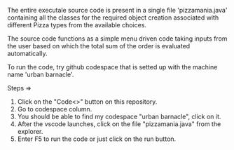 The entire executale source code is present in a single file 'pizzamania.java' containing all the classes for the required object creation associated with different Pizza types from the available choices.

The source code functions as a simple menu driven code taking inputs from the user based on which the total sum of the order is evaluated automatically.

To run the code, try github codespace that is setted up with the machine name 'urban barnacle'.

Steps =>

1. Click on the "Code<>" button on this repository.
2. Go to codespace column.
3. You should be able to find my codespace "urban barnacle", click on it.
4. After the vscode launches, click on the file "pizzamania.java" from the explorer.
5. Enter F5 to run the code or just click on the run button.
